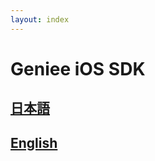 ```yaml
---
layout: index
---
```

# Geniee iOS SDK

## [日本語](SDK-Manual-ja.html)

## [English](SDK-Manual-en.md)
